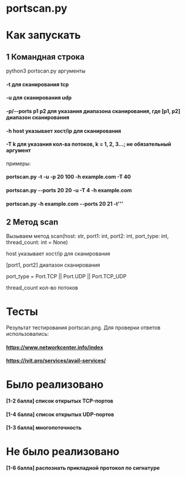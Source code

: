 # portscan.py

# Как запускать
## 1 Командная строка
python3 portscan.py аргументы

#### -t для сканирования tcp
#### -u для сканирования udp
#### -p/--ports p1 p2 для указания диапазона сканирования, где [p1, p2] диапазон сканирования
#### -h host указывает хост/ip для сканирования
#### -T k для указания кол-ва потоков, k = 1, 2, 3...; не обязательный аргумент
примеры: 

#### portscan.py -t -u -p 20 100 -h example.com -T 40
#### portscan.py --ports 20 20 -u -T 4 -h example.com
#### portscan.py -h example.com --ports 20 21 -t'''
## 2 Метод scan
Вызываем метод scan(host: str, port1: int, port2: int, port_type: int, thread_count: int = None)

host указывает хост/ip для сканирования

[port1, port2] диапазон сканирования

port_type = Port.TCP || Port.UDP || Port.TCP_UDP

thread_count кол-во потоков

# Тесты
Результат тестирования portscan.png. Для проверки ответов использовались:
#### https://www.networkcenter.info/index
#### https://ivit.pro/services/avail-services/

# Было реализовано
#### [1-2 балла] список открытых TCP-портов
#### [1-4 балла] список открытых UDP-портов
#### [1-3 балла] многопоточность
# Не было реализовано
#### [1-6 балла] распознать прикладной протокол по сигнатуре 
